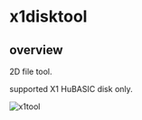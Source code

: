 # x1disktool

## overview

2D file tool.

supported X1 HuBASIC disk only.

![x1tool](https://user-images.githubusercontent.com/5597377/130853047-eca91c44-fbe3-4bb3-937c-43fed0a1083b.png)
